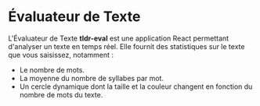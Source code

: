 # Évaluateur de Texte
L'Évaluateur de Texte **tldr-eval** est une application React permettant d'analyser un texte en temps réel. Elle fournit des statistiques sur le texte que vous saisissez, notamment :

- Le nombre de mots.
- La moyenne du nombre de syllabes par mot.
- Un cercle dynamique dont la taille et la couleur changent en fonction du nombre de mots du texte.
